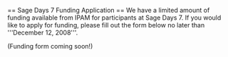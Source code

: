 == Sage Days 7 Funding Application ==
We have a limited amount of funding available from IPAM for participants at Sage Days 7. If you would like to apply for funding, please fill out the form below no later than '''December 12, 2008'''.

(Funding form coming soon!)
